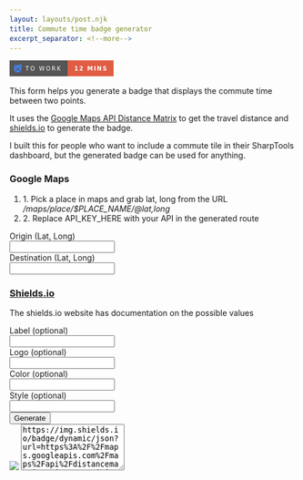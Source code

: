 ```yaml
---
layout: layouts/post.njk
title: Commute time badge generator
excerpt_separator: <!--more-->
---
```


![example](/img/commute/exampleTile.png)

This form helps you generate a badge that displays the commute time
between two points.

<!--more-->

It uses the [Google Maps API Distance Matrix](https://developers.google.com/maps/documentation/distance-matrix/intro) to get the travel distance and
[shields.io](https://shields.io/) to generate the badge.

I built this for people who want to include a commute tile in their
SharpTools dashboard, but the generated badge can be used for
anything.

  <meta charset="utf-8" />
  <html>
  <script>
      function displayUrl() {
  let origLatLong = document.getElementById("origLatLong").value.trim();
  let destLatLong = document.getElementById("destLatLong").value.trim();
  let apiKey = "API_KEY_HERE";
  let googleParams = new URLSearchParams({
    origins: origLatLong,
    destinations: destLatLong,
    key: apiKey,
    departure_time: "now",
    mode: "driving",
    units: "imperial",
  }).toString();
  let googleMapsBaseUrl = "https://maps.googleapis.com/maps/api/distancematrix/json?";
  let googleMapsUrl = googleMapsBaseUrl + googleParams;
  let shieldsVisualParams = {};
  let label = document.getElementById("label").value;
  ["logo", "color", "style"].forEach((e) => {
    let formVal = document.getElementById(e).value.trim();
    if (formVal != "") {
      shieldsVisualParams[e] = formVal;
    }
  });
  let shieldsParams = new URLSearchParams({
    label,
    ...shieldsVisualParams,
    url: googleMapsUrl,
    query: "$.rows[0].elements[0].duration_in_traffic.text",
  });
  let shieldsBaseQuery = "https://img.shields.io/badge/dynamic/json?";
  let shieldsFullQuery = shieldsBaseQuery + shieldsParams;
  let badge = document.getElementById("badge");
  badge.src = shieldsFullQuery;
  let genUrl = document.getElementById("generatedUrl");
  genUrl.value = shieldsFullQuery;
}
</script>

  <body>
    <div>
      <div class="row">
        <form>
          <h3 class="text-center text-xl text-semibold underline">Google Maps</h3>
          <ol>
              <li>1. Pick a place in maps and grab lat, long from the URL <em>/maps/place/$PLACE_NAME/@lat,long</em></li>
              <li>2. Replace API_KEY_HERE with your API in the generated route</li>
          </ol>
          <div class='mt-2'>
            <label for="origLatLong" class="block text-sm font-medium text-gray-700">Origin (Lat, Long)</label>
            <div class="mt-1">
              <input type="text" name="origLatLong" id="origLatLong" class="shadow-sm focus:ring-indigo-500 focus:border-indigo-500 block w-full sm:text-sm border border border-gray-400 rounded-md" >
            </div>
          </div>
          <div>
            <label for="destLatLong" class="block text-sm font-medium text-gray-700">Destination (Lat, Long)</label>
            <div class="mt-1">
              <input type="text" name="destLatLong" id="destLatLong" class="shadow-sm focus:ring-indigo-500 focus:border-indigo-500 block w-full sm:text-sm border border-gray-400 rounded-md" >
            </div>
        </div>
          <h3 class="text-center text-xl text-semibold underline"><a href='https://shields.io/'>Shields.io</a></h3>
          <p>The shields.io website has documentation on the possible values</p>
          <div>
            <label for="label" class="block text-sm font-medium text-gray-700">Label (optional)</label>
            <div class="mt-1">
              <input type="text" name="label" id="label" class="shadow-sm focus:ring-indigo-500 focus:border-indigo-500 block w-full sm:text-sm border border-gray-400 rounded-md" >
            </div>
          </div>
           <div>
            <label for="logo" class="block text-sm font-medium text-gray-700">Logo (optional)</label>
            <div class="mt-1">
              <input type="text" name="logo" id="logo" class="shadow-sm focus:ring-indigo-500 focus:border-indigo-500 block w-full sm:text-sm border border-gray-400 rounded-md" >
            </div>
          </div>
           <div>
            <label for="color" class="block text-sm font-medium text-gray-700">Color (optional)</label>
            <div class="mt-1">
              <input type="text" name="color" id="color" class="shadow-sm focus:ring-indigo-500 focus:border-indigo-500 block w-full sm:text-sm border-gray-500 rounded-md" >
            </div>
          </div>
           <div>
            <label for="style" class="block text-sm font-medium text-gray-700">Style (optional)</label>
            <div class="mt-1">
              <input type="text" name="style" id="style" class="shadow-sm focus:ring-indigo-500 focus:border-indigo-500 block w-full sm:text-sm border border-gray-400 rounded-md" >
            </div>
          </div>
          <button type="button" class="mt-2 inline-flex items-center px-4 py-2 border text text-sm font-medium rounded-md shadow-sm text-white bg-indigo-600 hover:bg-indigo-500 focus:outline-none focus:ring-2 focus:ring-offset-2 focus:ring-indigo-500">
             Generate
          </button>
        </form>
      </div>
        <img id="badge" class='mt-5' src='https://img.shields.io/badge/dynamic/json?url=https%3A%2F%2Fmaps.googleapis.com%2Fmaps%2Fapi%2Fdistancematrix%2Fjson%3Forigins%3D%26destinations%3D%26key%3DAPI_KEY_HERE%26departure_time%3Dnow%26mode%3Ddriving%26units%3Dimperial&query=%24.rows%5B0%5D.elements%5B0%5D.duration_in_traffic.text' />
        <textarea
            class="form-control w-full border border-gray-400 m-3"
            type="text"
            id="generatedUrl"
            rows="5"
        >https://img.shields.io/badge/dynamic/json?url=https%3A%2F%2Fmaps.googleapis.com%2Fmaps%2Fapi%2Fdistancematrix%2Fjson%3Forigins%3D%26destinations%3D%26key%3DAPI_KEY_HERE%26departure_time%3Dnow%26mode%3Ddriving%26units%3Dimperial&query=%24.rows%5B0%5D.elements%5B0%5D.duration_in_traffic.text
        </textarea>
    </div>

  </body>

</html>

